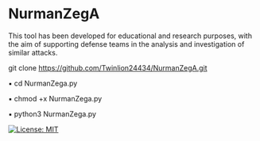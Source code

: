 # NurmanZegA

This tool has been developed for educational and research purposes, with the aim of supporting defense teams in the analysis and investigation of similar attacks.

git clone https://github.com/Twinlion24434/NurmanZegA.git

▪ cd NurmanZega.py

▪ chmod +x NurmanZega.py

▪ python3 NurmanZega.py


[![License: MIT](https://img.shields.io/badge/License-MIT-yellow.svg)](https://opensource.org/licenses/MIT)
